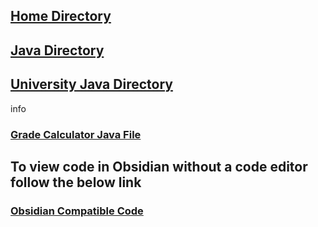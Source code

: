 ## [Home Directory](/CodeLanguages/ReadMe.md)
## [Java Directory](/CodeLanguages/Java/JavaContents.md)
## [University Java Directory](/CodeLanguages/Java/UniversityJavaFiles/ReadMe.md)

info
### [Grade Calculator Java File](enterGrade.java)

## To view code in Obsidian without a code editor follow the below link

### [Obsidian Compatible Code](enterGrade.md)